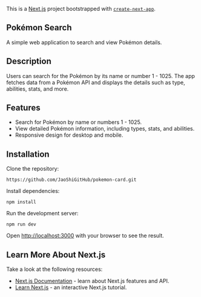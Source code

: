 This is a [Next.js](https://nextjs.org/) project bootstrapped with [`create-next-app`](https://github.com/vercel/next.js/tree/canary/packages/create-next-app).


## Pokémon Search
A simple web application to search and view Pokémon details.


## Description
Users can search for the Pokémon by its name or number 1 - 1025. The app fetches data from a Pokémon API and displays the details such as type, abilities, stats, and more.


## Features
- Search for Pokémon by name or numbers 1 - 1025.
- View detailed Pokémon information, including types, stats, and abilities.
- Responsive design for desktop and mobile.


## Installation

Clone the repository:
```
https://github.com/JaoShiGitHub/pokemon-card.git
```
Install dependencies:
```
npm install
```
Run the development server:
```
npm run dev
```

Open [http://localhost:3000](http://localhost:3000) with your browser to see the result.

## Learn More About Next.js

Take a look at the following resources:

- [Next.js Documentation](https://nextjs.org/docs) - learn about Next.js features and API.
- [Learn Next.js](https://nextjs.org/learn) - an interactive Next.js tutorial.
